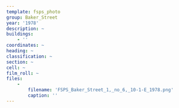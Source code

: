 ```yaml
---
template: fsps_photo
group: Baker_Street
year: '1978'
description: ~
buildings:
    - ''
coordinates: ~
heading: ~
classification: ~
section: ~
cell: ~
film_roll: ~
files:
    -
        filename: 'FSPS_Baker_Street_1,_no_6,_10-1-E_1978.png'
        caption: ''
---
```

